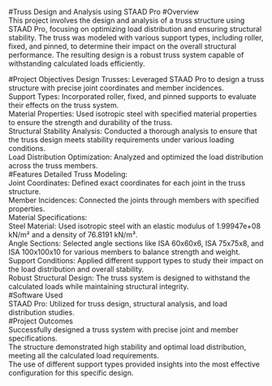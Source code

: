 #Truss Design and Analysis using STAAD Pro
#Overview</br>
This project involves the design and analysis of a truss structure using STAAD Pro, focusing on optimizing load distribution and ensuring structural stability. The truss was modeled with various support types, including roller, fixed, and pinned, to determine their impact on the overall structural performance. The resulting design is a robust truss system capable of withstanding calculated loads efficiently.</br>

#Project Objectives
Design Trusses: Leveraged STAAD Pro to design a truss structure with precise joint coordinates and member incidences.</br>
Support Types: Incorporated roller, fixed, and pinned supports to evaluate their effects on the truss system.</br>
Material Properties: Used isotropic steel with specified material properties to ensure the strength and durability of the truss.</br>
Structural Stability Analysis: Conducted a thorough analysis to ensure that the truss design meets stability requirements under various loading conditions.</br>
Load Distribution Optimization: Analyzed and optimized the load distribution across the truss members.</br>
#Features
Detailed Truss Modeling:</br>
Joint Coordinates: Defined exact coordinates for each joint in the truss structure.</br>
Member Incidences: Connected the joints through members with specified properties.</br>
Material Specifications:</br>
Steel Material: Used isotropic steel with an elastic modulus of 1.99947e+08 kN/m² and a density of 76.8191 kN/m³.</br>
Angle Sections: Selected angle sections like ISA 60x60x6, ISA 75x75x8, and ISA 100x100x10 for various members to balance strength and weight.</br>
Support Conditions: Applied different support types to study their impact on the load distribution and overall stability.</br>
Robust Structural Design: The truss system is designed to withstand the calculated loads while maintaining structural integrity.</br>
#Software Used</br>
STAAD Pro: Utilized for truss design, structural analysis, and load distribution studies.</br>
#Project Outcomes</br>
Successfully designed a truss system with precise joint and member specifications.</br>
The structure demonstrated high stability and optimal load distribution, meeting all the calculated load requirements.</br>
The use of different support types provided insights into the most effective configuration for this specific design.</br>
